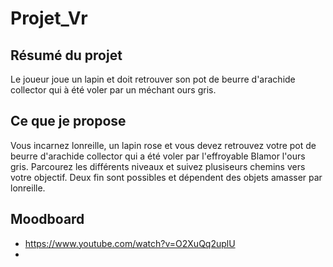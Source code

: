 # Projet_Vr

## Résumé du projet
Le joueur joue un lapin et doit retrouver son pot de beurre d'arachide collector qui à été voler par un méchant ours gris.

## Ce que je propose
Vous incarnez lonreille, un lapin rose et vous devez retrouvez votre pot de beurre d'arachide collector qui a été voler par l'effroyable Blamor l'ours gris. Parcourez les différents niveaux et suivez plusiseurs chemins vers votre objectif. Deux fin sont possibles et dépendent des objets amasser par lonreille. 


## Moodboard






- https://www.youtube.com/watch?v=O2XuQq2uplU
- 
